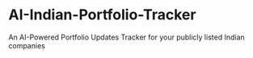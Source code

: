 # AI-Indian-Portfolio-Tracker
An AI-Powered Portfolio Updates Tracker for your publicly listed Indian companies
